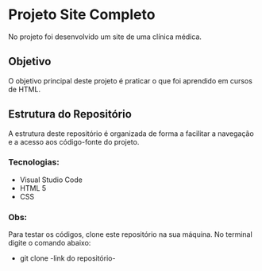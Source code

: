 # Projeto Site Completo
No projeto foi desenvolvido um site de uma clínica médica.


## Objetivo

O objetivo principal deste projeto é praticar o que foi aprendido em cursos de HTML.

## Estrutura do Repositório

A estrutura deste repositório é organizada de forma a facilitar a navegação e a acesso aos código-fonte do projeto.


### Tecnologias:
* Visual Studio Code
* HTML 5
* CSS

### Obs:
Para testar os códigos, clone este repositório na sua
máquina. No terminal digite o comando abaixo:
* git clone   -link do repositório-



